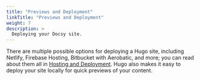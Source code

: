 ```yaml
---
title: "Previews and Deployment"
linkTitle: "Previews and Deployment"
weight: 7
description: >
  Deploying your Docsy site.
---
```


There are multiple possible options for deploying a Hugo site, including
Netlify, Firebase Hosting, Bitbucket with Aerobatic, and more; you can read
about them all in [Hosting and
Deployment](https://gohugo.io/hosting-and-deployment/). Hugo also makes it easy
to deploy your site locally for quick previews of your content.

